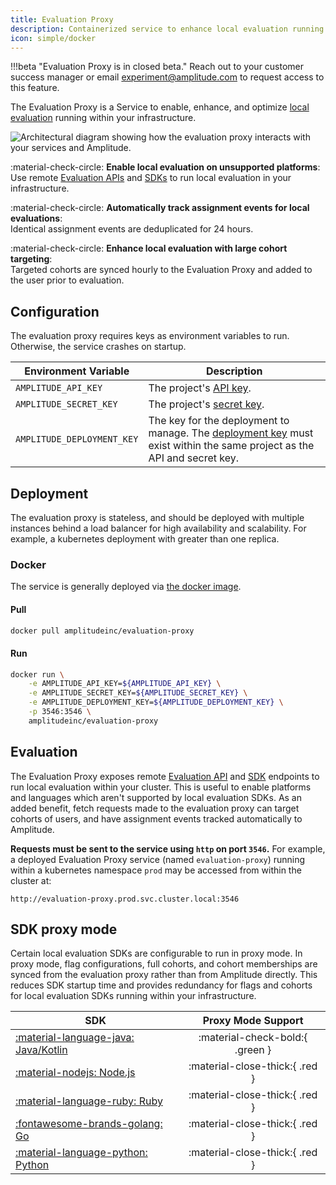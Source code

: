 ```yaml
---
title: Evaluation Proxy
description: Containerized service to enhance local evaluation running in your infrastructure.
icon: simple/docker
---
```


!!!beta "Evaluation Proxy is in closed beta."
    Reach out to your customer success manager or email [experiment@amplitude.com](mailto:experiment@amplitude.com) to request access to this feature.

The Evaluation Proxy is a Service to enable, enhance, and optimize [local evaluation](../general/evaluation/local-evaluation.md) running within your infrastructure.

![Architectural diagram showing how the evaluation proxy interacts with your services and Amplitude.](../../../assets/images/experiment/evaluation-proxy.drawio.svg)

:material-check-circle: **Enable local evaluation on unsupported platforms**:<br /> Use remote [Evaluation APIs](../apis/evaluation-api.md) and [SDKs](../index.md#sdks) to run local evaluation in your infrastructure.

:material-check-circle: **Automatically track assignment events for local evaluations**:<br /> Identical assignment events are deduplicated for 24 hours.

:material-check-circle: **Enhance local evaluation with large cohort targeting**:<br /> Targeted cohorts are synced hourly to the Evaluation Proxy and added to the user prior to evaluation.

## Configuration

The evaluation proxy requires keys as environment variables to run. Otherwise, the service crashes on startup.

| <div class="big-column">Environment Variable</div> | Description |
| --- | --- |
| `AMPLITUDE_API_KEY` | The project's [API key](../../guides/amplitude-keys-guide.md#api-key). |
| `AMPLITUDE_SECRET_KEY` | The project's [secret key](../../guides/amplitude-keys-guide.md#secret-key). |
| `AMPLITUDE_DEPLOYMENT_KEY` | The key for the deployment to manage. The [deployment key](../../guides/amplitude-keys-guide.md#deployment-key) must exist within the same project as the API and secret key. |

## Deployment

The evaluation proxy is stateless, and should be deployed with multiple instances behind a load balancer for high availability and scalability.
For example, a kubernetes deployment with greater than one replica.

### Docker

The service is generally deployed via [the docker image](https://hub.docker.com/r/amplitudeinc/evaluation-proxy).

#### Pull

```bash
docker pull amplitudeinc/evaluation-proxy
```

#### Run

```bash
docker run \
    -e AMPLITUDE_API_KEY=${AMPLITUDE_API_KEY} \
    -e AMPLITUDE_SECRET_KEY=${AMPLITUDE_SECRET_KEY} \
    -e AMPLITUDE_DEPLOYMENT_KEY=${AMPLITUDE_DEPLOYMENT_KEY} \
    -p 3546:3546 \
    amplitudeinc/evaluation-proxy
```

## Evaluation

The Evaluation Proxy exposes remote [Evaluation API](#TODO) and [SDK](#TODO) endpoints to run local evaluation within your cluster. This is useful to enable platforms and languages which aren't supported by local evaluation SDKs. As an added benefit, fetch requests made to the evaluation proxy can target cohorts of users, and have assignment events tracked automatically to Amplitude.

**Requests must be sent to the service using `http` on port `3546`.** For example, a deployed Evaluation Proxy service (named `evaluation-proxy`) running within a kubernetes namespace `prod` may be accessed from within the cluster at:

```
http://evaluation-proxy.prod.svc.cluster.local:3546
```

## SDK proxy mode

Certain local evaluation SDKs are configurable to run in proxy mode. In proxy mode, flag configurations, full cohorts, and cohort memberships are synced from the evaluation proxy rather than from Amplitude directly. This reduces SDK startup time and provides redundancy for flags and cohorts for local evaluation SDKs running within your infrastructure.

| SDK | Proxy Mode Support |
| --- |:---:|
| [:material-language-java: Java/Kotlin](../sdks/jvm-sdk.md) |  :material-check-bold:{ .green } |
| [:material-nodejs: Node.js](../sdks/nodejs-sdk.md) |  :material-close-thick:{ .red } |
| [:material-language-ruby: Ruby](../sdks/ruby-sdk.md) |  :material-close-thick:{ .red } |
| [:fontawesome-brands-golang: Go](../sdks/go-sdk.md) |  :material-close-thick:{ .red } |
| [:material-language-python: Python](../sdks/python-sdk.md) |  :material-close-thick:{ .red } |